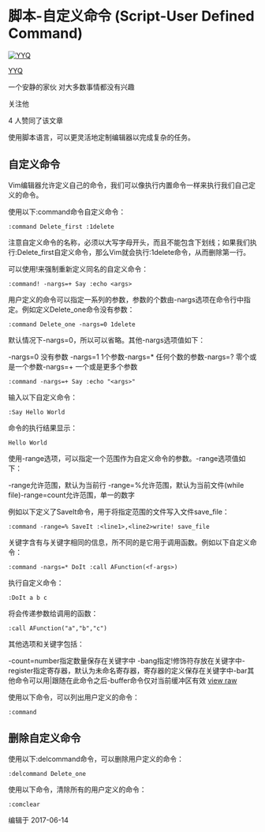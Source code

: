 # 脚本-自定义命令 (Script-User Defined Command)

[![YYQ](https://pic2.zhimg.com/v2-c4432de041354a82800b86e53483c9c7_xs.jpg?source=172ae18b)](https://www.zhihu.com/people/anthony.yuan)

[YYQ](https://www.zhihu.com/people/anthony.yuan)

一个安静的家伙 对大多数事情都没有兴趣

关注他

4 人赞同了该文章

使用脚本语言，可以更灵活地定制编辑器以完成复杂的任务。

## **自定义命令**

Vim编辑器允许定义自己的命令，我们可以像执行内置命令一样来执行我们自己定义的命令。

使用以下:command命令自定义命令：

```vim
:command Delete_first :1delete
```

注意自定义命令的名称，必须以大写字母开头，而且不能包含下划线；如果我们执行:Delete_first自定义命令，那么Vim就会执行:1delete命令，从而删除第一行。

可以使用!来强制重新定义同名的自定义命令：

```text
:command! -nargs=+ Say :echo <args>
```

用户定义的命令可以指定一系列的参数，参数的个数由-nargs选项在命令行中指定。例如定义Delete_one命令没有参数：

```vim
:command Delete_one -nargs=0 1delete
```

默认情况下-nargs=0，所以可以省略。其他-nargs选项值如下：

-nargs=0 没有参数
-nargs=1 1个参数-nargs=* 任何个数的参数-nargs=? 零个或是一个参数-nargs=+ 一个或是更多个参数

```text
:command -nargs=+ Say :echo "<args>"
```

输入以下自定义命令：

```vim
:Say Hello World
```

命令的执行结果显示：

```text
Hello World
```

使用-range选项，可以指定一个范围作为自定义命令的参数。-range选项值如下：

-range允许范围，默认为当前行
-range=%允许范围，默认为当前文件(while file)-range=count允许范围，单一的数字

例如以下定义了SaveIt命令，用于将指定范围的文件写入文件save_file：

```vim
:command -range=% SaveIt :<line1>,<line2>write! save_file
```

关键字<f-args>含有与关键字<args>相同的信息，所不同的是它用于调用函数。例如以下自定义命令：

```text
:command -nargs=* DoIt :call AFunction(<f-args>)
```

执行自定义命令：

```vim
:DoIt a b c
```

将会传递参数给调用的函数：

```vim
:call AFunction("a","b","c")
```

其他选项和关键字包括：

-count=number指定数量保存在关键字<count>中
-bang指定!修饰符存放在关键字<bang>中-register指定寄存器，默认为未命名寄存器，寄存器的定义保存在关键字<register>中-bar其他命令可以用|跟随在此命令之后-buffer命令仅对当前缓冲区有效
[view raw](https://link.zhihu.com/?target=https%3A//gist.github.com/yyq123/8b0756ba00373bf36b6a8374fb1707c8/raw/14eca7bfb3fcede2ef25bdfaf61fca114cd387ab/ScriptCommandMulti.vim) 

使用以下命令，可以列出用户定义的命令：

```vim
:command
```

## **删除自定义命令**

使用以下:delcommand命令，可以删除用户定义的命令：

```vim
:delcommand Delete_one
```

使用以下命令，清除所有的用户定义的命令：

```vim
:comclear
```

编辑于 2017-06-14